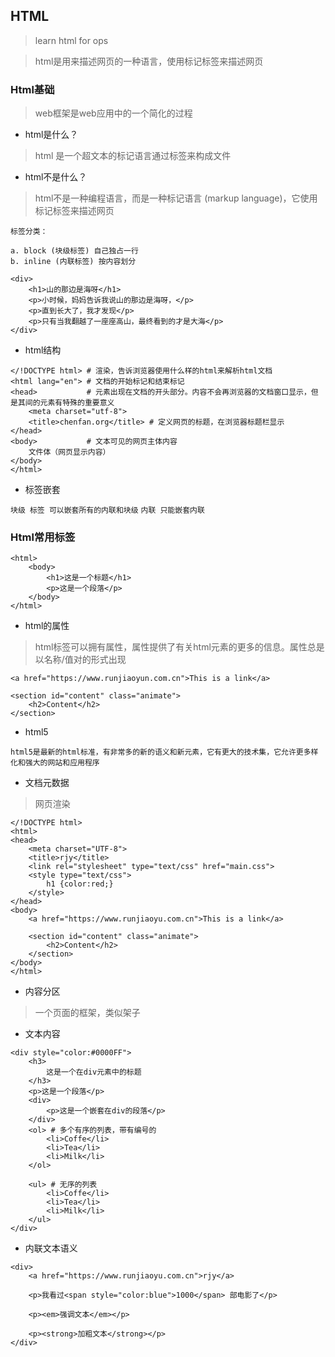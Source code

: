 ## HTML

> learn html for ops

> html是用来描述网页的一种语言，使用标记标签来描述网页

### Html基础

> web框架是web应用中的一个简化的过程

* html是什么？

> html 是一个超文本的标记语言通过标签来构成文件

* html不是什么？

> html不是一种编程语言，而是一种标记语言 (markup language)，它使用标记标签来描述网页

```
标签分类：

a. block (块级标签) 自己独占一行
b. inline (内联标签) 按内容划分
```

```
<div>
	<h1>山的那边是海呀</h1>	
	<p>小时候，妈妈告诉我说山的那边是海呀，</p>
	<p>直到长大了，我才发现</p>
	<p>只有当我翻越了一座座高山，最终看到的才是大海</p>
</div>	
```

* html结构

```
</!DOCTYPE html> # 渲染，告诉浏览器使用什么样的html来解析html文档
<html lang="en"> # 文档的开始标记和结束标记
<head> 			 # 元素出现在文档的开头部分。内容不会再浏览器的文档窗口显示，但是其间的元素有特殊的重要意义
	<meta charset="utf-8">
	<title>chenfan.org</title> # 定义网页的标题，在浏览器标题栏显示
</head>
<body>			 # 文本可见的网页主体内容
	文件体（网页显示内容）
</body>
</html>
```

* 标签嵌套

`块级 标签 可以嵌套所有的内联和块级`
`内联 只能嵌套内联`


### Html常用标签

```
<html>
	<body>
		<h1>这是一个标题</h1>
		<p>这是一个段落</p>
	</body>
</html>
```

* html的属性

> html标签可以拥有属性，属性提供了有关html元素的更多的信息。属性总是以名称/值对的形式出现

```
<a href="https://www.runjiaoyun.com.cn">This is a link</a>

<section id="content" class="animate">
	<h2>Content</h2>
</section>
```

* html5

```
html5是最新的html标准，有非常多的新的语义和新元素，它有更大的技术集，它允许更多样化和强大的网站和应用程序
```

* 文档元数据

> 网页渲染

```
</!DOCTYPE html>
<html>
<head>
	<meta charset="UTF-8">
	<title>rjy</title>
	<link rel="stylesheet" type="text/css" href="main.css">
	<style type="text/css">
		h1 {color:red;}
	</style>
</head>
<body>
	<a href="https://www.runjiaoyu.com.cn">This is a link</a>

	<section id="content" class="animate">
		<h2>Content</h2>
	</section>
</body>
</html>
```

* 内容分区

> 一个页面的框架，类似架子

* 文本内容

```
<div style="color:#0000FF">
	<h3>
		这是一个在div元素中的标题
	</h3>
	<p>这是一个段落</p>
	<div>
		<p>这是一个嵌套在div的段落</p>
	</div>
	<ol> # 多个有序的列表，带有编号的
		<li>Coffe</li>
		<li>Tea</li>
		<li>Milk</li>
	</ol>

	<ul> # 无序的列表
		<li>Coffe</li>
		<li>Tea</li>
		<li>Milk</li>
	</ul>
</div>
```

* 内联文本语义

```
<div>
	<a href="https://www.runjiaoyu.com.cn">rjy</a>	

	<p>我看过<span style="color:blue">1000</span> 部电影了</p>

	<p><em>强调文本</em></p>

	<p><strong>加粗文本</strong></p>
</div>
```
